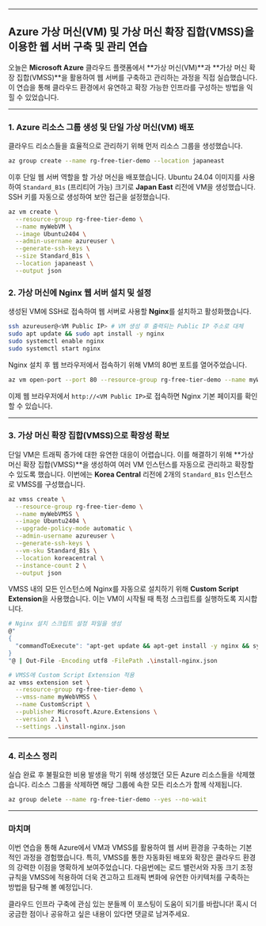 -----

## Azure 가상 머신(VM) 및 가상 머신 확장 집합(VMSS)을 이용한 웹 서버 구축 및 관리 연습

오늘은 **Microsoft Azure** 클라우드 플랫폼에서 \*\*가상 머신(VM)\*\*과 \*\*가상 머신 확장 집합(VMSS)\*\*을 활용하여 웹 서버를 구축하고 관리하는 과정을 직접 실습했습니다. 이 연습을 통해 클라우드 환경에서 유연하고 확장 가능한 인프라를 구성하는 방법을 익힐 수 있었습니다.

-----

### 1\. Azure 리소스 그룹 생성 및 단일 가상 머신(VM) 배포

클라우드 리소스들을 효율적으로 관리하기 위해 먼저 리소스 그룹을 생성했습니다.

```bash
az group create --name rg-free-tier-demo --location japaneast
```

이후 단일 웹 서버 역할을 할 가상 머신을 배포했습니다. Ubuntu 24.04 이미지를 사용하여 `Standard_B1s` (프리티어 가능) 크기로 **Japan East** 리전에 VM을 생성했습니다. SSH 키를 자동으로 생성하여 보안 접근을 설정했습니다.

```bash
az vm create \
  --resource-group rg-free-tier-demo \
  --name myWebVM \
  --image Ubuntu2404 \
  --admin-username azureuser \
  --generate-ssh-keys \
  --size Standard_B1s \
  --location japaneast \
  --output json
```

### 2\. 가상 머신에 Nginx 웹 서버 설치 및 설정

생성된 VM에 SSH로 접속하여 웹 서버로 사용할 **Nginx**를 설치하고 활성화했습니다.

```bash
ssh azureuser@<VM Public IP> # VM 생성 후 출력되는 Public IP 주소로 대체
sudo apt update && sudo apt install -y nginx
sudo systemctl enable nginx
sudo systemctl start nginx
```

Nginx 설치 후 웹 브라우저에서 접속하기 위해 VM의 80번 포트를 열어주었습니다.

```bash
az vm open-port --port 80 --resource-group rg-free-tier-demo --name myWebVM
```

이제 웹 브라우저에서 `http://<VM Public IP>`로 접속하면 Nginx 기본 페이지를 확인할 수 있습니다.

-----

### 3\. 가상 머신 확장 집합(VMSS)으로 확장성 확보

단일 VM은 트래픽 증가에 대한 유연한 대응이 어렵습니다. 이를 해결하기 위해 \*\*가상 머신 확장 집합(VMSS)\*\*을 생성하여 여러 VM 인스턴스를 자동으로 관리하고 확장할 수 있도록 했습니다. 이번에는 **Korea Central** 리전에 2개의 `Standard_B1s` 인스턴스로 VMSS를 구성했습니다.

```bash
az vmss create \
  --resource-group rg-free-tier-demo \
  --name myWebVMSS \
  --image Ubuntu2404 \
  --upgrade-policy-mode automatic \
  --admin-username azureuser \
  --generate-ssh-keys \
  --vm-sku Standard_B1s \
  --location koreacentral \
  --instance-count 2 \
  --output json
```

VMSS 내의 모든 인스턴스에 Nginx를 자동으로 설치하기 위해 **Custom Script Extension**을 사용했습니다. 이는 VM이 시작될 때 특정 스크립트를 실행하도록 지시합니다.

```bash
# Nginx 설치 스크립트 설정 파일을 생성
@"
{
  "commandToExecute": "apt-get update && apt-get install -y nginx && systemctl enable nginx && systemctl start nginx"
}
"@ | Out-File -Encoding utf8 -FilePath .\install-nginx.json

# VMSS에 Custom Script Extension 적용
az vmss extension set \
  --resource-group rg-free-tier-demo \
  --vmss-name myWebVMSS \
  --name CustomScript \
  --publisher Microsoft.Azure.Extensions \
  --version 2.1 \
  --settings .\install-nginx.json
```

-----

### 4\. 리소스 정리

실습 완료 후 불필요한 비용 발생을 막기 위해 생성했던 모든 Azure 리소스들을 삭제했습니다. 리소스 그룹을 삭제하면 해당 그룹에 속한 모든 리소스가 함께 삭제됩니다.

```bash
az group delete --name rg-free-tier-demo --yes --no-wait
```

-----

### 마치며

이번 연습을 통해 Azure에서 VM과 VMSS를 활용하여 웹 서버 환경을 구축하는 기본적인 과정을 경험했습니다. 특히, VMSS를 통한 자동화된 배포와 확장은 클라우드 환경의 강력한 이점을 명확하게 보여주었습니다. 다음번에는 로드 밸런서와 자동 크기 조정 규칙을 VMSS에 적용하여 더욱 견고하고 트래픽 변화에 유연한 아키텍처를 구축하는 방법을 탐구해 볼 예정입니다.

클라우드 인프라 구축에 관심 있는 분들께 이 포스팅이 도움이 되기를 바랍니다\! 혹시 더 궁금한 점이나 공유하고 싶은 내용이 있다면 댓글로 남겨주세요.